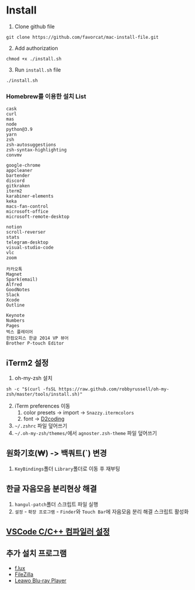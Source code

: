 # Install
1. Clone github file
```
git clone https://github.com/favorcat/mac-install-file.git
```
2. Add authorization
```
chmod +x ./install.sh
```
3. Run `install.sh` file
```
./install.sh
```

### Homebrew를 이용한 설치 List
```
cask
curl
mas
node
python@3.9
yarn
zsh
zsh-autosuggestions
zsh-syntax-highlighting
convmv

google-chrome
appcleaner
bartender
discord
gitkraken
iterm2
karabiner-elements
keka
macs-fan-control
microsoft-office
microsoft-remote-desktop

notion
scroll-reverser
stats
telegram-desktop
visual-studio-code
vlc
zoom

카카오톡
Magnet
Spark(email)
Alfred
GoodNotes
Slack
Xcode
Outline

Keynote
Numbers
Pages
벅스 플레이어
한컴오피스 한글 2014 VP 뷰어
Brother P-touch Editor
```

## iTerm2 설정
1. oh-my-zsh 설치
```
sh -c "$(curl -fsSL https://raw.github.com/robbyrussell/oh-my-zsh/master/tools/install.sh)"
```
2. iTerm preferences 이동
    1. color presets -> import -> `Snazzy.itermcolors`
    2. font -> [D2coding](https://github.com/naver/d2codingfont)
3. `~/.zshrc` 파일 덮어쓰기
4. `~/.oh-my-zsh/themes/`에서 `agnoster.zsh-theme` 파일 덮어쓰기

## 원화기호(₩) -> 백쿼트(`) 변경
1. `KeyBindings`폴더 `Library`폴더로 이동 후 재부팅

## 한글 자음모음 분리현상 해결
1. `hangul-patch`폴더 스크립트 파일 실행
2. `설정` - `확장 프로그램` - `Finder`와 `Touch Bar`에 자음모음 분리 해결 스크립트 활성화

## [VSCode C/C++ 컴파일러 설정](https://github.com/favorcat/mac-cpp-compiler)

## 추가 설치 프로그램
- [f.lux](https://justgetflux.com/)
- [FileZilla](https://filezilla-project.org/)
- [Leawo Blu-ray Player](https://www.leawo.com/downloads/blu-ray-player-mac.html)
